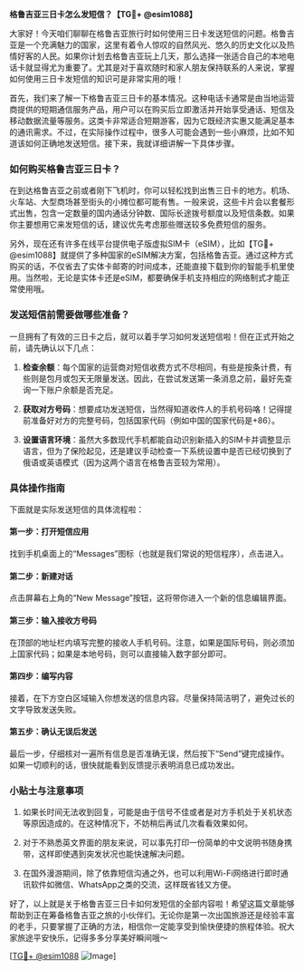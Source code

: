 **格鲁吉亚三日卡怎么发短信？【TG💪+ @esim1088】**

大家好！今天咱们聊聊在格鲁吉亚旅行时如何使用三日卡发送短信的问题。格鲁吉亚是一个充满魅力的国家，这里有着令人惊叹的自然风光、悠久的历史文化以及热情好客的人民。如果你计划去格鲁吉亚玩上几天，那么选择一张适合自己的本地电话卡就显得尤为重要了。尤其是对于喜欢随时和家人朋友保持联系的人来说，掌握如何使用三日卡发短信的知识可是非常实用的哦！

首先，我们来了解一下格鲁吉亚三日卡的基本情况。这种电话卡通常是由当地运营商提供的短期通信服务产品，用户可以在购买后立即激活并开始享受通话、短信及移动数据流量等服务。这类卡非常适合短期游客，因为它既经济实惠又能满足基本的通讯需求。不过，在实际操作过程中，很多人可能会遇到一些小麻烦，比如不知道该如何正确地发送短信。接下来，我就详细讲解一下具体步骤。

### 如何购买格鲁吉亚三日卡？

在到达格鲁吉亚之前或者刚下飞机时，你可以轻松找到出售三日卡的地方。机场、火车站、大型商场甚至街头的小摊位都可能有售。一般来说，这些卡片会以套餐形式出售，包含一定数量的国内通话分钟数、国际长途拨号额度以及短信条数。如果你主要想用它来发短信的话，建议优先考虑那些赠送较多免费短信的服务。

另外，现在还有许多在线平台提供电子版虚拟SIM卡（eSIM），比如【TG💪+ @esim1088】就提供了多种国家的eSIM解决方案，包括格鲁吉亚。通过这种方式购买的话，不仅省去了实体卡邮寄的时间成本，还能直接下载到你的智能手机里使用。当然啦，无论是实体卡还是eSIM，都要确保手机支持相应的网络制式才能正常使用哦。

### 发送短信前需要做哪些准备？

一旦拥有了有效的三日卡之后，就可以着手学习如何发送短信啦！但在正式开始之前，请先确认以下几点：

1. **检查余额**：每个国家的运营商对短信收费方式不尽相同，有些是按条计费，有些则是包月或包天无限量发送。因此，在尝试发送第一条消息之前，最好先查询一下账户余额是否充足。
   
2. **获取对方号码**：想要成功发送短信，当然得知道收件人的手机号码咯！记得提前准备好对方的完整号码，包括国家代码（例如中国的国家代码是+86）。

3. **设置语言环境**：虽然大多数现代手机都能自动识别新插入的SIM卡并调整显示语言，但为了保险起见，还是建议手动检查一下系统设置中是否已经切换到了俄语或英语模式（因为这两个语言在格鲁吉亚较为常用）。

### 具体操作指南

下面就是实际发送短信的具体流程啦：

#### 第一步：打开短信应用
找到手机桌面上的“Messages”图标（也就是我们常说的短信程序），点击进入。

#### 第二步：新建对话
点击屏幕右上角的“New Message”按钮，这将带你进入一个新的信息编辑界面。

#### 第三步：输入接收方号码
在顶部的地址栏内填写完整的接收人手机号码。注意，如果是国际号码，则必须加上国家代码；如果是本地号码，则可以直接输入数字部分即可。

#### 第四步：编写内容
接着，在下方空白区域输入你想发送的信息内容。尽量保持简洁明了，避免过长的文字导致发送失败。

#### 第五步：确认无误后发送
最后一步，仔细核对一遍所有信息是否准确无误，然后按下“Send”键完成操作。如果一切顺利的话，很快就能看到反馈提示表明消息已成功发出。

### 小贴士与注意事项

1. 如果长时间无法收到回复，可能是由于信号不佳或者是对方手机处于关机状态等原因造成的。在这种情况下，不妨稍后再试几次看看效果如何。

2. 对于不熟悉英文界面的朋友来说，可以事先打印一份简单的中文说明书随身携带，这样即使遇到突发状况也能快速解决问题。

3. 在国外漫游期间，除了依靠短信沟通之外，也可以利用Wi-Fi网络进行即时通讯软件如微信、WhatsApp之类的交流，这样既省钱又方便。

好了，以上就是关于格鲁吉亚三日卡如何发短信的全部内容啦！希望这篇文章能够帮助到正在筹备格鲁吉亚之旅的小伙伴们。无论你是第一次出国旅游还是经验丰富的老手，只要掌握了正确的方法，相信你一定能享受到愉快便捷的旅程体验。祝大家旅途平安快乐，记得多多分享美好瞬间哦～

[[TG💪+ @esim1088](https://t.me/s/esim1088) ![Image](https://i.postimg.cc/4NQfJmqS/Snipaste-2025-05-13-00-14-12.png)]